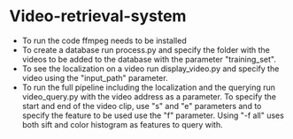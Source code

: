 # Video-retrieval-system
* To run the code ffmpeg needs to be installed
* To create a database run process.py and specify the folder with the videos to be added to the database with the parameter "training_set".
* To see the localization on a video run display_video.py and specify the video using the "input_path" parameter.
* To run the full pipeline including the localization and the querying run video_query.py with the video address as a parameter. To specify the start and end of the video clip, use "s" and "e" parameters and to specify the feature to be used use the "f" parameter. Using "-f all" uses both sift and color histogram as features to query with.
